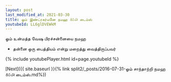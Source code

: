 ```yaml
---
layout: post
last_modified_at: 2021-03-30
title: ஓம் இண்ட்ரகர்மனே நமஹ ௧௦௮ டைம்ஸ்
youtubeId: LL6glDVEWkM
---
```

 
 
 ஓம் உன்மத்த வேஷ பிரச்சன்னையை நமஹ  
 
 -  தன்னை ஒரு பைத்தியம் என்று மறைத்து வைத்திருப்பவர் 
 
  
 
  
 
 
 
 
 
 


{% include youtubePlayer.html id=page.youtubeId %}
 
[Next]({{ site.baseurl }}{% link  split2/_posts/2016-07-31-ஓம் சாந்தாற்றி நமஹ ௧௦௮ டைம்ஸ்.md%})
 

